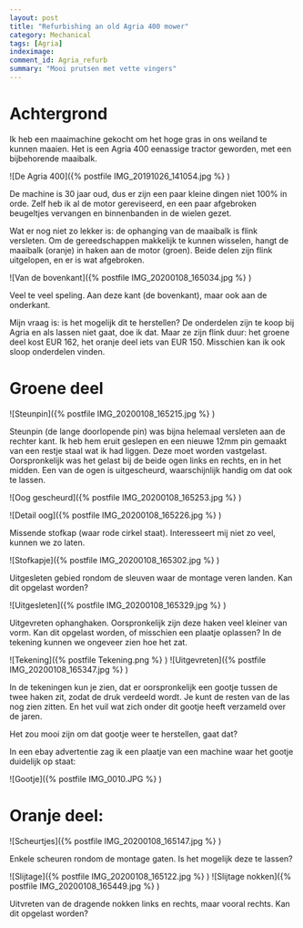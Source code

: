 ```yaml
---
layout: post
title: "Refurbishing an old Agria 400 mower"
category: Mechanical
tags: [Agria]
indeximage: 
comment_id: Agria_refurb
summary: "Mooi prutsen met vette vingers"
---
```


# Achtergrond

Ik heb een maaimachine gekocht om het hoge gras in ons weiland te kunnen maaien. Het is een Agria 400 eenassige tractor geworden, met een bijbehorende maaibalk.

![De Agria 400]({% postfile IMG_20191026_141054.jpg %} )

De machine is 30 jaar oud, dus er zijn een paar kleine dingen niet 100% in orde. Zelf heb ik al de motor gereviseerd, en een paar afgebroken beugeltjes vervangen en binnenbanden in de wielen gezet.

Wat er nog niet zo lekker is: de ophanging van de maaibalk is flink versleten.
Om de gereedschappen makkelijk te kunnen wisselen, hangt de maaibalk (oranje) in haken aan de motor (groen). Beide delen zijn flink uitgelopen, en er is wat afgebroken.


![Van de bovenkant]({% postfile IMG_20200108_165034.jpg %} )

Veel te veel speling. Aan deze kant (de bovenkant), maar ook aan de onderkant.

Mijn vraag is: is het mogelijk dit te herstellen? De onderdelen zijn te koop bij Agria en als lassen niet gaat, doe ik dat. Maar ze zijn flink duur: het groene deel kost EUR 162, het oranje deel iets van EUR 150. 
Misschien kan ik ook sloop onderdelen vinden.

# Groene deel

![Steunpin]({% postfile IMG_20200108_165215.jpg %} )

Steunpin (de lange doorlopende pin) was bijna helemaal versleten aan de rechter kant. Ik heb hem eruit geslepen en een nieuwe 12mm pin gemaakt van een restje staal wat ik had liggen. Deze moet worden vastgelast. Oorspronkelijk was het gelast bij de beide ogen links en rechts, en in het midden.
Een van de ogen is uitgescheurd, waarschijnlijk handig om dat ook te lassen.

![Oog gescheurd]({% postfile IMG_20200108_165253.jpg %} )

![Detail oog]({% postfile IMG_20200108_165226.jpg %} ) 

 Missende stofkap (waar rode cirkel staat). Interesseert mij niet zo veel, kunnen we zo laten.
 
![Stofkapje]({% postfile  IMG_20200108_165302.jpg %} )
 
 Uitgesleten gebied rondom de sleuven waar de montage veren landen. Kan dit opgelast worden?
 
![Uitgesleten]({% postfile  IMG_20200108_165329.jpg %} )
 
 Uitgevreten ophanghaken. Oorspronkelijk zijn deze haken veel kleiner van vorm. Kan dit opgelast worden, of misschien een plaatje oplassen? In de tekening kunnen we ongeveer zien hoe het zat.
 
![Tekening]({% postfile  Tekening.png %} )
![Uitgevreten]({% postfile  IMG_20200108_165347.jpg %} )
 
 In de tekeningen kun je zien, dat er oorspronkelijk een gootje tussen de twee haken zit, zodat de druk verdeeld wordt. Je kunt de resten van de las nog zien zitten. En het vuil wat zich onder dit gootje heeft verzameld over de jaren.
 
 Het zou mooi zijn om dat gootje weer te herstellen, gaat dat?
 
 In een ebay advertentie zag ik een plaatje van een machine waar het gootje duidelijk op staat:
 
![Gootje]({% postfile  IMG_0010.JPG %} )


# Oranje deel:

![Scheurtjes]({% postfile IMG_20200108_165147.jpg %} )

Enkele scheuren rondom de montage gaten. Is het mogelijk deze te lassen?



![Slijtage]({% postfile IMG_20200108_165122.jpg %} )
![Slijtage nokken]({% postfile  IMG_20200108_165449.jpg %} )

Uitvreten van de dragende nokken links en rechts, maar vooral rechts. Kan dit opgelast worden? 
